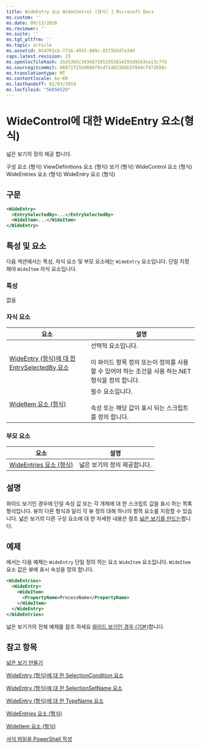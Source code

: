 ```yaml
---
title: WideEntry 요소 WideControl (형식) | Microsoft Docs
ms.custom: ''
ms.date: 09/13/2016
ms.reviewer: ''
ms.suite: ''
ms.tgt_pltfrm: ''
ms.topic: article
ms.assetid: 014763cb-7716-4931-899c-8375b5d7a3dd
caps.latest.revision: 15
ms.openlocfilehash: d1d13b5c3436871053353814293d9163ea13c7fb
ms.sourcegitcommit: b6871f21bd666f9cd71dd336bb3f844cf472b56c
ms.translationtype: MT
ms.contentlocale: ko-KR
ms.lasthandoff: 02/03/2019
ms.locfileid: "56856529"
---
```

# <a name="wideentry-element-for-widecontrol-format"></a>WideControl에 대한 WideEntry 요소(형식)

넓은 보기의 정의 제공 합니다.

구성 요소 (형식) ViewDefinitions 요소 (형식) 보기 (형식) WideControl 요소 (형식) WideEntries 요소 (형식) WideEntry 요소 (형식)

## <a name="syntax"></a>구문

```xml
<WideEntry>
  <EntrySelectedBy>...</EntrySelectedBy>
  <WideItem>...</WideItem>
</WideEntry>
```

## <a name="attributes-and-elements"></a>특성 및 요소

다음 섹션에서는 특성, 자식 요소 및 부모 요소에는 `WideEntry` 요소입니다. 단일 지정 해야 `WideItem` 자식 요소입니다.

### <a name="attributes"></a>특성

없음

### <a name="child-elements"></a>자식 요소

|요소|설명|
|-------------|-----------------|
|[WideEntry (형식)에 대 한 EntrySelectedBy 요소](./entryselectedby-element-for-wideentry-format.md)|선택적 요소입니다.<br /><br /> 이 와이드 항목 정의 또는이 정의를 사용할 수 있어야 하는 조건을 사용 하는.NET 형식을 정의 합니다.|
|[WideItem 요소 (형식)](./wideitem-element-for-widecontrol-format.md)|필수 요소입니다.<br /><br /> 속성 또는 해당 값이 표시 되는 스크립트를 정의 합니다.|

### <a name="parent-elements"></a>부모 요소

|요소|설명|
|-------------|-----------------|
|[WideEntries 요소 (형식)](./wideentries-element-for-widecontrol-format.md)|넓은 보기의 정의 제공합니다.|

## <a name="remarks"></a>설명

와이드 보기인 경우에 단일 속성 값 또는 각 개체에 대 한 스크립트 값을 표시 하는 목록 형식입니다. 뷰의 다른 형식과 달리 각 뷰 정의 대해 하나의 항목 요소를 지정할 수 있습니다. 넓은 보기의 다른 구성 요소에 대 한 자세한 내용은 참조 [넓은 보기를 만드는](./creating-a-wide-view.md)합니다.

## <a name="example"></a>예제

에서는 다음 예제는 `WideEntry` 단일 정의 하는 요소 `WideItem` 요소입니다. `WideItem` 요소 값은 뷰에 표시 속성을 정의 합니다.

```xml
<WideEntries>
  <WideEntry>
    <WideItem>
      <PropertyName>ProcessName</PropertyName>
    </WideItem>
  </WideEntry>
</WideEntries>

```

넓은 보기가의 전체 예제를 참조 하세요 [와이드 보기인 경우 (기본)](./wide-view-basic.md)합니다.

## <a name="see-also"></a>참고 항목

[넓은 보기 만들기](./creating-a-wide-view.md)

[WideEntry (형식)에 대 한 SelectionCondition 요소](./selectioncondition-element-for-entryselectedby-for-widecontrol-format.md)

[WideEntry (형식)에 대 한 SelectionSetName 요소](./selectionsetname-element-for-entryselectedby-for-widecontrol-format.md)

[WideEntry (형식)에 대 한 TypeName 요소](./typename-element-for-entryselectedby-for-wideentry-format.md)

[WideEntries 요소 (형식)](./wideentries-element-for-widecontrol-format.md)

[WideItem 요소 (형식)](./wideitem-element-for-widecontrol-format.md)

[서식 파일을 PowerShell 작성](./writing-a-powershell-formatting-file.md)
